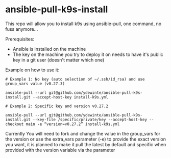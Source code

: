 # ansible-pull-k9s-install
This repo will allow you to install k9s using ansible-pull, one command, no fuss anymore...

Prerequisites:
* Ansible is installed on the machine
* The key on the machine you try to deploy it on needs to have it's public key in a git user (doesn't matter which one)

Example on how to use it:

```
# Example 1: No key (auto selection of ~/.ssh/id_rsa) and use group_vars value (v0.27.3)

ansible-pull --url git@github.com/ydewinte/ansible-pull-k9s-install.git --accept-host-key install-k9s.yml

# Example 2: Specific key and version v0.27.2

ansible-pull --url git@github.com/ydewinte/ansible-pull-k9s-install.git --key-file /specific/private/key --accept-host-key --checkout main -e “version=v0.27.2” install-k9s.yml
```

Currently You will need to fork and change the value in the group_vars for the version or use the extra_vars parameter (-e) to provide the exact version you want, it is planned to make it pull the latest by default and specific when provided with the version variable via the parameter